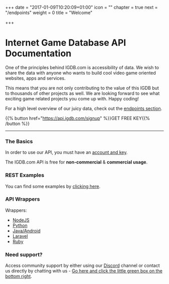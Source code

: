 +++
date = "2017-01-09T10:20:09+01:00"
icon = "<b class='fa fa-hand-peace-o'></b>"
chapter = true
next = "/endpoints"
weight = 0
title = "Welcome"

+++

# Internet Game Database API Documentation

One of the principles behind IGDB.com is accessibility of data. We wish to share the data with anyone who wants to build cool video game oriented websites, apps and services.

This means that you are not only contributing to the value of this IGDB but to thousands of other projects as well. We are looking forward to see what exciting game related projects you come up with. Happy coding!

For a high level overview of our juicy data, check out the [endpoints section](/api/endpoints/).

{{% button href="https://api.igdb.com/signup" %}}GET FREE KEY{{% /button %}}

---

### The Basics

In order to use our API, you must have an [account and key](https://api.igdb.com/signup).
  
The IGDB.com API is free for **non-commercial** & **commercial usage**.

### REST Examples

You can find some examples by [clicking here](/api/examples).

### API Wrappers

Wrappers:

- [NodeJS](https://github.com/igdb/igdb-api-node)
- [Python](https://github.com/igdb/igdb-api-python)
- [Java/Android](https://github.com/igdb/api-android-java)
- [Laravel](https://github.com/messerli90/igdb)
- [Ruby](https://github.com/tastycake/igdb_api)

### Need support?

Access community support by either using our [Discord](https://discord.gg/JKsh9R7) channel or contact us directly by chatting with us - [Go here and click the little green box on the bottom right](https://api.igdb.com/).